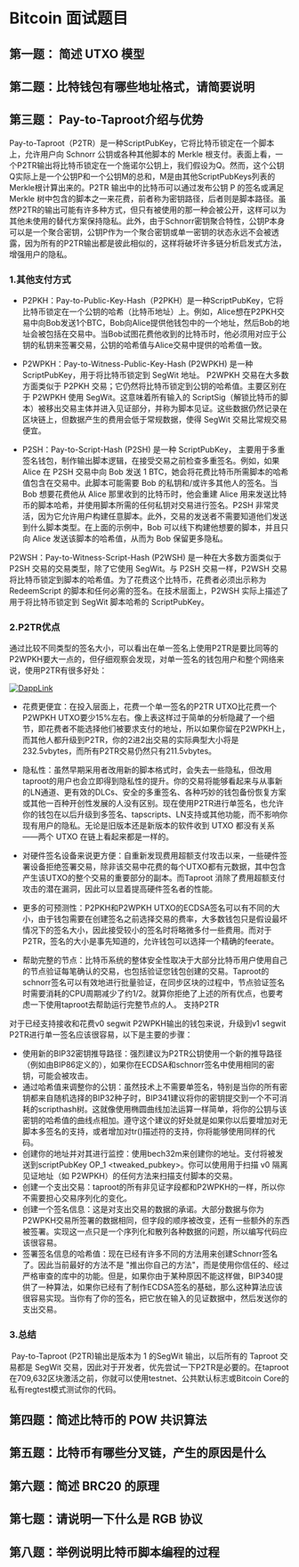 #  Bitcoin 面试题目

## 第一题： 简述 UTXO 模型


## 第二题：比特钱包有哪些地址格式，请简要说明


## 第三题： Pay-to-Taproot介绍与优势

Pay-to-Taproot（P2TR）是一种ScriptPubKey，它将比特币锁定在一个脚本上，允许用户向 Schnorr 公钥或各种其他脚本的 Merkle 根支付。表面上看，一个P2TR输出将比特币锁定在一个施诺尔公钥上，我们假设为Q。然而，这个公钥Q实际上是一个公钥P和一个公钥M的总和，M是由其他ScriptPubKeys列表的Merkle根计算出来的。P2TR 输出中的比特币可以通过发布公钥 P 的签名或满足 Merkle 树中包含的脚本之一来花费，前者称为密钥路径，后者则是脚本路径。虽然P2TR的输出可能有许多种方式，但只有被使用的那一种会被公开，这样可以为其他未使用的替代方案保持隐私。此外，由于Schnorr密钥聚合特性，公钥P本身可以是一个聚合密钥，公钥P作为一个聚合密钥或单一密钥的状态永远不会被透露，因为所有的P2TR输出都是彼此相似的，这样将破坏许多链分析启发式方法，增强用户的隐私。

### 1.其他支付方式

- P2PKH：Pay-to-Public-Key-Hash（P2PKH）是一种ScriptPubKey，它将比特币锁定在一个公钥的哈希（比特币地址）上。例如，Alice想在P2PKH交易中向Bob发送1个BTC，Bob向Alice提供他钱包中的一个地址，然后Bob的地址会被包括在交易中。当Bob试图花费他收到的比特币时，他必须用对应于公钥的私钥来签署交易，公钥的哈希值与Alice交易中提供的哈希值一致。

- P2WPKH：Pay-to-Witness-Public-Key-Hash (P2WPKH) 是一种 ScriptPubKey，用于将比特币锁定到 SegWit 地址。 P2WPKH 交易在大多数方面类似于 P2PKH 交易；它仍然将比特币锁定到公钥的哈希值。主要区别在于 P2WPKH 使用 SegWit。这意味着所有输入的 ScriptSig（解锁比特币的脚本）被移出交易主体并进入见证部分，并称为脚本见证。这些数据仍然记录在区块链上，但数据产生的费用会低于常规数据，使得 SegWit 交易比常规交易便宜。

- P2SH：Pay-to-Script-Hash (P2SH) 是一种 ScriptPubKey， 主要用于多重签名钱包，制作输出脚本逻辑，在接受交易之前检查多重签名。例如，如果 Alice 在 P2SH 交易中向 Bob 发送 1 BTC，她会将花费比特币所需脚本的哈希值包含在交易中。此脚本可能需要 Bob 的私钥和/或许多其他人的签名。当 Bob 想要花费他从 Alice 那里收到的比特币时，他会重建 Alice 用来发送比特币的脚本哈希，并使用脚本所需的任何私钥对交易进行签名。P2SH 非常灵活，因为它允许用户构建任意脚本。此外，交易的发送者不需要知道他们发送到什么脚本类型。在上面的示例中，Bob 可以线下构建他想要的脚本，并且只向 Alice 发送该脚本的哈希值，从而为 Bob 保留更多隐私。

P2WSH：Pay-to-Witness-Script-Hash (P2WSH) 是一种在大多数方面类似于 P2SH 交易的交易类型，除了它使用 SegWit。与 P2SH 交易一样，P2WSH 交易将比特币锁定到脚本的哈希值。为了花费这个比特币，花费者必须出示称为 RedeemScript 的脚本和任何必需的签名。在技术层面上，P2WSH 实际上描述了用于将比特币锁定到 SegWit 脚本哈希的 ScriptPubKey。

### 2.P2TR优点

通过比较不同类型的签名大小，可以看出在单一签名上使用P2TR是要比同等的P2WPKH要大一点的，但仔细观察会发现，对单一签名的钱包用户和整个网络来说，使用P2TR有很多好处：

[![DappLink](https://github.com/the-web3/chaineye-blockchain-interview/blob/main/images/2.png)](https://www.dapplink.xyz/zh)


- 花费更便宜：在投入层面上，花费一个单一签名的P2TR UTXO比花费一个P2WPKH UTXO要少15%左右。像上表这样过于简单的分析隐藏了一个细节，即花费者不能选择他们被要求支付的地址，所以如果你留在P2WPKH上，而其他人都升级到P2TR，你的2进2出交易的实际典型大小将是232.5vbytes，而所有P2TR交易仍然只有211.5vbytes。

- 隐私性：虽然早期采用者改用新的脚本格式时，会失去一些隐私，但改用taproot的用户也会立即得到隐私性的提升。你的交易将能够看起来与从事新的LN通道、更有效的DLCs、安全的多重签名、各种巧妙的钱包备份恢复方案或其他一百种开创性发展的人没有区别。现在使用P2TR进行单签名，也允许你的钱包在以后升级到多签名、tapscripts、LN支持或其他功能，而不影响你现有用户的隐私。无论是旧版本还是新版本的软件收到 UTXO 都没有关系——两个 UTXO 在链上看起来都是一样的。

- 对硬件签名设备来说更方便：自重新发现费用超额支付攻击以来，一些硬件签署设备拒绝签署交易，除非该交易中花费的每个UTXO都有元数据，其中包含产生该UTXO的整个交易的重要部分的副本。而Taproot 消除了费用超额支付攻击的潜在漏洞，因此可以显着提高硬件签名者的性能。

- 更多的可预测性：P2PKH和P2WPKH UTXO的ECDSA签名可以有不同的大小，由于钱包需要在创建签名之前选择交易的费率，大多数钱包只是假设最坏情况下的签名大小，因此接受较小的签名时将略微多付一些费用。而对于P2TR，签名的大小是事先知道的，允许钱包可以选择一个精确的feerate。

- 帮助完整的节点：比特币系统的整体安全性取决于大部分比特币用户使用自己的节点验证每笔确认的交易，也包括验证您钱包创建的交易。Taproot的schnorr签名可以有效地进行批量验证，在同步区块的过程中，节点验证签名时需要消耗的CPU周期减少了约1/2。就算你拒绝了上述的所有优点，也要考虑一下使用taproot去帮助运行完整节点的人。
支持P2TR

对于已经支持接收和花费v0 segwit P2WPKH输出的钱包来说，升级到v1 segwit P2TR进行单一签名应该很容易，以下是主要的步骤：

- 使用新的BIP32密钥推导路径：强烈建议为P2TR公钥使用一个新的推导路径（例如由BIP86定义的），如果你在ECDSA和schnorr签名中使用相同的密钥，可能会被攻击。
- 通过哈希值来调整你的公钥：虽然技术上不需要单签名，特别是当你的所有密钥都来自随机选择的BIP32种子时，BIP341建议将你的密钥提交到一个不可消耗的scripthash树。这就像使用椭圆曲线加法运算一样简单，将你的公钥与该密钥的哈希值的曲线点相加。遵守这个建议的好处就是如果你以后要增加对无脚本多签名的支持，或者增加对tr()描述符的支持，你将能够使用同样的代码。
- 创建你的地址并对其进行监控：使用bech32m来创建你的地址。支付将被发送到scriptPubKey OP_1 <tweaked_pubkey>。你可以使用用于扫描 v0 隔离见证地址（如 P2WPKH）的任何方法来扫描支付脚本的交易。
- 创建一个支出交易：taproot的所有非见证字段都和P2WPKH的一样，所以你不需要担心交易序列化的变化。
- 创建一个签名信息：这是对支出交易的数据的承诺。大部分数据与你为P2WPKH交易所签署的数据相同，但字段的顺序被改变，还有一些额外的东西被签署。实现这一点只是一个序列化和散列各种数据的问题，所以编写代码应该很容易。
- 签署签名信息的哈希值：现在已经有许多不同的方法用来创建Schnorr签名了。因此当前最好的方法不是 "推出你自己的方法"，而是使用你信任的、经过严格审查的库中的功能。但是，如果你由于某种原因不能这样做，BIP340提供了一种算法，如果你已经有了制作ECDSA签名的基础，那么这种算法应该很容易实现。当你有了你的签名，把它放在输入的见证数据中，然后发送你的支出交易。

### 3.总结
​ Pay-to-Taproot (P2TR)输出是版本为 1 的SegWit 输出，以后所有的 Taproot 交易都是 SegWit 交易，因此对于开发者，优先尝试一下P2TR是必要的。在taproot在709,632区块激活之前，你就可以使用testnet、公共默认标志或Bitcoin Core的私有regtest模式测试你的代码。


## 第四题：简述比特币的 POW 共识算法


## 第五题：比特币有哪些分叉链，产生的原因是什么


## 第六题：简述 BRC20 的原理


## 第七题：请说明一下什么是 RGB 协议


## 第八题：举例说明比特币脚本编程的过程

















